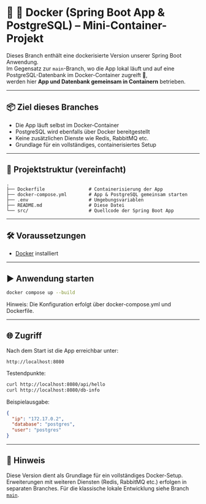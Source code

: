 # 🚀 🐳 Docker (Spring Boot App & PostgreSQL) – Mini-Container-Projekt

Dieses Branch enthält eine dockerisierte Version unserer Spring Boot Anwendung.  
Im Gegensatz zur `main`-Branch, wo die App lokal läuft und auf eine PostgreSQL-Datenbank im Docker-Container zugreift 🐳,  
werden hier **App und Datenbank gemeinsam in Containern** betrieben.

---

## 📦 Ziel dieses Branches

- Die App läuft selbst im Docker-Container
- PostgreSQL wird ebenfalls über Docker bereitgestellt
- Keine zusätzlichen Dienste wie Redis, RabbitMQ etc.
- Grundlage für ein vollständiges, containerisiertes Setup

---

## 📁 Projektstruktur (vereinfacht)

```text
.
├── Dockerfile                # Containerisierung der App
├── docker-compose.yml        # App & PostgreSQL gemeinsam starten
├── .env                      # Umgebungsvariablen
├── README.md                 # Diese Datei
└── src/                      # Quellcode der Spring Boot App

```

---

## 🛠️ Voraussetzungen

- [Docker](https://www.docker.com/) installiert

---

## ▶️ Anwendung starten

```bash
docker compose up --build
```

Hinweis: Die Konfiguration erfolgt über docker-compose.yml und Dockerfile.

---

## 🌐 Zugriff

Nach dem Start ist die App erreichbar unter:

```text
http://localhost:8080
```

Testendpunkte:

```bash
curl http://localhost:8080/api/hello
curl http://localhost:8080/db-info
```

Beispielausgabe:

```json
{
  "ip": "172.17.0.2",
  "database": "postgres",
  "user": "postgres"
}
```

---

## 📌 Hinweis

Diese Version dient als Grundlage für ein vollständiges Docker-Setup. Erweiterungen mit weiteren Diensten (Redis, RabbitMQ etc.) erfolgen in separaten Branches.
Für die klassische lokale Entwicklung siehe Branch [`main`](https://github.com/AhmedElyacoubiForJ/dockerapp/tree/main).
